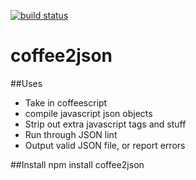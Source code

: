 [![build status](https://secure.travis-ci.org/wlaurance/coffee2json.png)](http://travis-ci.org/wlaurance/coffee2json)
# coffee2json

##Uses

* Take in coffeescript
* compile javascript json objects
* Strip out extra javascript tags and stuff
* Run through JSON lint
* Output valid JSON file, or report errors

##Install
npm install coffee2json
